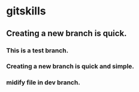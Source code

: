 # gitskills
## Creating a new branch is quick.
### This is a test branch.
### Creating a new branch is quick and simple.
### midify file in dev branch.
